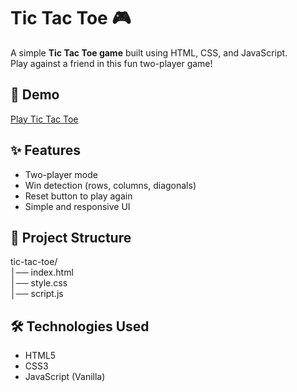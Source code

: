 # Tic Tac Toe 🎮

A simple **Tic Tac Toe game** built using HTML, CSS, and JavaScript.  
Play against a friend in this fun two-player game!

## 🚀 Demo
[Play Tic Tac Toe](https://atimaadkaramat.github.io/Tic-Tac-Toe-Game/)



## ✨ Features
- Two-player mode
- Win detection (rows, columns, diagonals)
- Reset button to play again
- Simple and responsive UI

## 📂 Project Structure
tic-tac-toe/<br>
│── index.html<br>
│── style.css<br>
│── script.js<br>


## 🛠️ Technologies Used
- HTML5
- CSS3
- JavaScript (Vanilla)
